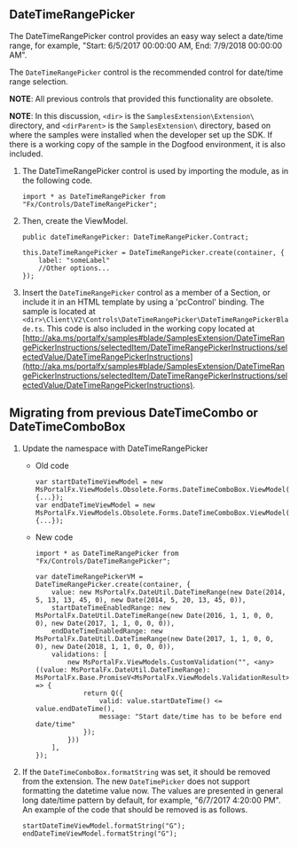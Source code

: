 <a name="datetimerangepicker"></a>
## DateTimeRangePicker

The DateTimeRangePicker control provides an easy way select a date/time range, for example, "Start: 6/5/2017 00:00:00 AM, End: 7/9/2018 00:00:00 AM". 

The `DateTimeRangePicker` control is the recommended control for date/time range selection.

**NOTE**:  All previous controls that provided this functionality are obsolete.

**NOTE**: In this discussion, `<dir>` is the `SamplesExtension\Extension\` directory, and  `<dirParent>`  is the `SamplesExtension\` directory, based on where the samples were installed when the developer set up the SDK. If there is a working copy of the sample in the Dogfood environment, it is also included.

1. The DateTimeRangePicker control is used by importing the module, as in the following code.
    ```
    import * as DateTimeRangePicker from "Fx/Controls/DateTimeRangePicker";
    ```

1. Then, create the ViewModel.
    ```
    public dateTimeRangePicker: DateTimeRangePicker.Contract;

    this.DateTimeRangePicker = DateTimeRangePicker.create(container, {
        label: "someLabel"
        //Other options...
    });
    ```

1. Insert the `DateTimeRangePicker` control as a member of a Section, or include it in an HTML template by using a 'pcControl' binding. The sample is located at 
`<dir>\Client\V2\Controls\DateTimeRangePicker\DateTimeRangePickerBlade.ts`. This code is also included in the working copy located at [http://aka.ms/portalfx/samples#blade/SamplesExtension/DateTimeRangePickerInstructions/selectedItem/DateTimeRangePickerInstructions/selectedValue/DateTimeRangePickerInstructions](http://aka.ms/portalfx/samples#blade/SamplesExtension/DateTimeRangePickerInstructions/selectedItem/DateTimeRangePickerInstructions/selectedValue/DateTimeRangePickerInstructions).

<a name="migrating-from-previous-datetimecombo-or-datetimecombobox"></a>
## Migrating from previous DateTimeCombo or DateTimeComboBox

1. Update the namespace with DateTimeRangePicker

     * Old code

        ```
        var startDateTimeViewModel = new MsPortalFx.ViewModels.Obsolete.Forms.DateTimeComboBox.ViewModel(container, {...});
        var endDateTimeViewModel = new MsPortalFx.ViewModels.Obsolete.Forms.DateTimeComboBox.ViewModel(container, {...});

        ```
  
     * New code

        ```
        import * as DateTimeRangePicker from "Fx/Controls/DateTimeRangePicker";

        var dateTimeRangePickerVM = DateTimeRangePicker.create(container, {
            value: new MsPortalFx.DateUtil.DateTimeRange(new Date(2014, 5, 13, 13, 45, 0), new Date(2014, 5, 20, 13, 45, 0)),
            startDateTimeEnabledRange: new MsPortalFx.DateUtil.DateTimeRange(new Date(2016, 1, 1, 0, 0, 0), new Date(2017, 1, 1, 0, 0, 0)),
            endDateTimeEnabledRange: new MsPortalFx.DateUtil.DateTimeRange(new Date(2017, 1, 1, 0, 0, 0), new Date(2018, 1, 1, 0, 0, 0)),
            validations: [
                new MsPortalFx.ViewModels.CustomValidation("", <any>((value: MsPortalFx.DateUtil.DateTimeRange): MsPortalFx.Base.PromiseV<MsPortalFx.ViewModels.ValidationResult> => {
                    return Q({
                        valid: value.startDateTime() <= value.endDateTime(),
                        message: "Start date/time has to be before end date/time"
                    });
                }))
            ],
        });
        ```

1. If the `DateTimeComboBox.formatString` was set, it should be removed from the extension. The new `DateTimePicker` does not support formatting the datetime value now. The values are presented in general long date/time pattern  by default, for example, "6/7/2017 4:20:00 PM". An example of the code that should be removed is as follows.

    ```
    startDateTimeViewModel.formatString("G");
    endDateTimeViewModel.formatString("G");
    ```

